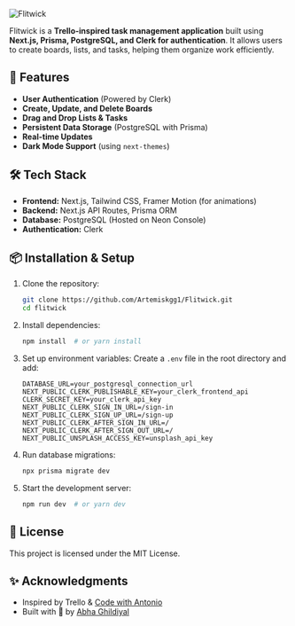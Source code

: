 ![Flitwick](https://socialify.git.ci/Artemiskgg1/Flitwick/image?description=1&language=1&name=1&owner=1&pattern=Solid&theme=Dark)

Flitwick is a **Trello-inspired task management application** built using **Next.js, Prisma, PostgreSQL, and Clerk for authentication**. It allows users to create boards, lists, and tasks, helping them organize work efficiently.

## 🚀 Features

- **User Authentication** (Powered by Clerk)
- **Create, Update, and Delete Boards**
- **Drag and Drop Lists & Tasks**
- **Persistent Data Storage** (PostgreSQL with Prisma)
- **Real-time Updates**
- **Dark Mode Support** (using `next-themes`)

## 🛠️ Tech Stack

- **Frontend:** Next.js, Tailwind CSS, Framer Motion (for animations)
- **Backend:** Next.js API Routes, Prisma ORM
- **Database:** PostgreSQL (Hosted on Neon Console)
- **Authentication:** Clerk

## 📦 Installation & Setup

1. Clone the repository:

   ```sh
   git clone https://github.com/Artemiskgg1/Flitwick.git
   cd flitwick
   ```

2. Install dependencies:

   ```sh
   npm install  # or yarn install
   ```

3. Set up environment variables:
   Create a `.env` file in the root directory and add:

   ```env
   DATABASE_URL=your_postgresql_connection_url
   NEXT_PUBLIC_CLERK_PUBLISHABLE_KEY=your_clerk_frontend_api
   CLERK_SECRET_KEY=your_clerk_api_key
   NEXT_PUBLIC_CLERK_SIGN_IN_URL=/sign-in
   NEXT_PUBLIC_CLERK_SIGN_UP_URL=/sign-up
   NEXT_PUBLIC_CLERK_AFTER_SIGN_IN_URL=/
   NEXT_PUBLIC_CLERK_AFTER_SIGN_OUT_URL=/
   NEXT_PUBLIC_UNSPLASH_ACCESS_KEY=unsplash_api_key
   ```

4. Run database migrations:

   ```sh
   npx prisma migrate dev
   ```

5. Start the development server:
   ```sh
   npm run dev  # or yarn dev
   ```

## 📜 License

This project is licensed under the MIT License.

## ✨ Acknowledgments

- Inspired by Trello & [Code with Antonio](https://youtu.be/pRybm9lXW2c?si=t3NbY05NYIOOTP0F)
- Built with 💙 by [Abha Ghildiyal](https://github.com/yourusername)
